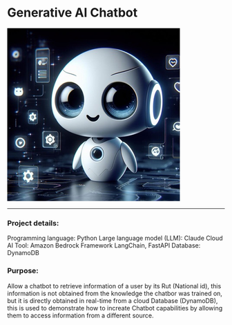 # Generative AI Chatbot
![alt Chatbot](docs/images/bot.png)

---

### Project details:
Programming language: Python
Large language model (LLM): Claude
Cloud AI Tool: Amazon Bedrock
Framework LangChain, FastAPI
Database: DynamoDB

### Purpose:
Allow a chatbot to retrieve information of a user by its Rut (National id), this information is not obtained from the knowledge the chatbor was trained on, but it is directly obtained in real-time from a cloud Database (DynamoDB), this is used to demonstrate how to increate Chatbot capabilities by allowing them to access information from a different source.